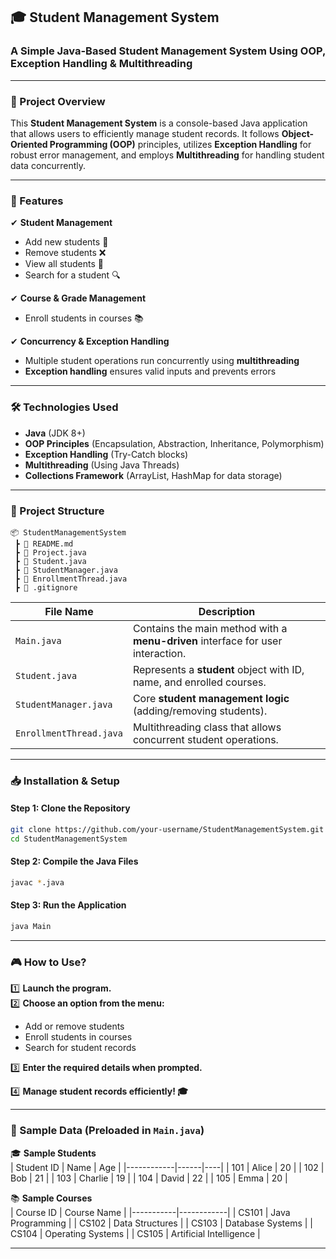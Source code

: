 ## **🎓 Student Management System**
### A Simple Java-Based Student Management System Using OOP, Exception Handling & Multithreading  

---

### **📌 Project Overview**
This **Student Management System** is a console-based Java application that allows users to efficiently manage student records. It follows **Object-Oriented Programming (OOP)** principles, utilizes **Exception Handling** for robust error management, and employs **Multithreading** for handling student data concurrently.

---

### **🚀 Features**
✔ **Student Management**  
- Add new students 📝  
- Remove students ❌  
- View all students 👥  
- Search for a student 🔍  

✔ **Course & Grade Management**  
- Enroll students in courses 📚   

✔ **Concurrency & Exception Handling**  
- Multiple student operations run concurrently using **multithreading**  
- **Exception handling** ensures valid inputs and prevents errors  

---

### **🛠 Technologies Used**
- **Java** (JDK 8+)  
- **OOP Principles** (Encapsulation, Abstraction, Inheritance, Polymorphism)  
- **Exception Handling** (Try-Catch blocks)  
- **Multithreading** (Using Java Threads)  
- **Collections Framework** (ArrayList, HashMap for data storage)  

---

### **📂 Project Structure**
```
📦 StudentManagementSystem  
 ┣ 📜 README.md  
 ┣ 📜 Project.java  
 ┣ 📜 Student.java   
 ┣ 📜 StudentManager.java  
 ┣ 📜 EnrollmentThread.java  
 ┣ 📜 .gitignore  
```

| File Name         | Description |
|-------------------|-------------|
| `Main.java`      | Contains the main method with a **menu-driven** interface for user interaction. |
| `Student.java`   | Represents a **student** object with ID, name, and enrolled courses. |
| `StudentManager.java` | Core **student management logic** (adding/removing students). |
| `EnrollmentThread.java` | Multithreading class that allows concurrent student operations. |

---

### **📥 Installation & Setup**
#### **Step 1: Clone the Repository**
```sh
git clone https://github.com/your-username/StudentManagementSystem.git
cd StudentManagementSystem
```

#### **Step 2: Compile the Java Files**
```sh
javac *.java
```

#### **Step 3: Run the Application**
```sh
java Main
```

---

### **🎮 How to Use?**
1️⃣ **Launch the program.**  
2️⃣ **Choose an option from the menu:**  
   - Add or remove students  
   - Enroll students in courses    
   - Search for student records

3️⃣ **Enter the required details when prompted.**  

4️⃣ **Manage student records efficiently! 🎓**  

---

### **📝 Sample Data (Preloaded in `Main.java`)**
🎓 **Sample Students**  
| Student ID | Name | Age |
|------------|------|----|
| 101        | Alice | 20 |
| 102        | Bob | 21 |
| 103        | Charlie | 19 |
| 104        | David | 22 |
| 105        | Emma | 20 |

📚 **Sample Courses**  
| Course ID | Course Name |
|-----------|------------|
| CS101     | Java Programming |
| CS102     | Data Structures | 
| CS103     | Database Systems | 
| CS104     | Operating Systems | 
| CS105     | Artificial Intelligence | 

---


